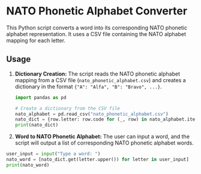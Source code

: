 # NATO Phonetic Alphabet Converter

This Python script converts a word into its corresponding NATO phonetic alphabet representation. It uses a CSV file containing the NATO alphabet mapping for each letter.

## Usage

1. **Dictionary Creation:**
The script reads the NATO phonetic alphabet mapping from a CSV file (`nato_phonetic_alphabet.csv`) and creates a dictionary in the format `{"A": "Alfa", "B": "Bravo", ...}`.

    ```python
    import pandas as pd
    
    # Create a dictionary from the CSV file
    nato_alphabet = pd.read_csv("nato_phonetic_alphabet.csv")
    nato_dict = {row.letter: row.code for (_, row) in nato_alphabet.iterrows()}
    print(nato_dict)
    ```

2. **Word to NATO Phonetic Alphabet:**
The user can input a word, and the script will output a list of corresponding NATO phonetic alphabet words.

```python
user_input = input("Type a word: ")
nato_word = [nato_dict.get(letter.upper()) for letter in user_input]
print(nato_word)
```